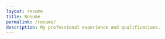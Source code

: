 ```yaml
---
layout: resume
title: Resume
permalink: /resume/
description: My professional experience and qualifications.
---
```

